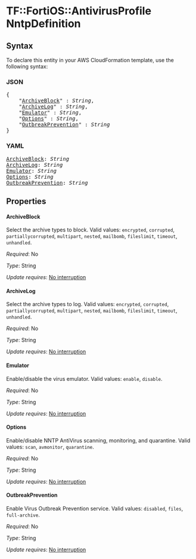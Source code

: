 # TF::FortiOS::AntivirusProfile NntpDefinition

## Syntax

To declare this entity in your AWS CloudFormation template, use the following syntax:

### JSON

<pre>
{
    "<a href="#archiveblock" title="ArchiveBlock">ArchiveBlock</a>" : <i>String</i>,
    "<a href="#archivelog" title="ArchiveLog">ArchiveLog</a>" : <i>String</i>,
    "<a href="#emulator" title="Emulator">Emulator</a>" : <i>String</i>,
    "<a href="#options" title="Options">Options</a>" : <i>String</i>,
    "<a href="#outbreakprevention" title="OutbreakPrevention">OutbreakPrevention</a>" : <i>String</i>
}
</pre>

### YAML

<pre>
<a href="#archiveblock" title="ArchiveBlock">ArchiveBlock</a>: <i>String</i>
<a href="#archivelog" title="ArchiveLog">ArchiveLog</a>: <i>String</i>
<a href="#emulator" title="Emulator">Emulator</a>: <i>String</i>
<a href="#options" title="Options">Options</a>: <i>String</i>
<a href="#outbreakprevention" title="OutbreakPrevention">OutbreakPrevention</a>: <i>String</i>
</pre>

## Properties

#### ArchiveBlock

Select the archive types to block. Valid values: `encrypted`, `corrupted`, `partiallycorrupted`, `multipart`, `nested`, `mailbomb`, `fileslimit`, `timeout`, `unhandled`.

_Required_: No

_Type_: String

_Update requires_: [No interruption](https://docs.aws.amazon.com/AWSCloudFormation/latest/UserGuide/using-cfn-updating-stacks-update-behaviors.html#update-no-interrupt)

#### ArchiveLog

Select the archive types to log. Valid values: `encrypted`, `corrupted`, `partiallycorrupted`, `multipart`, `nested`, `mailbomb`, `fileslimit`, `timeout`, `unhandled`.

_Required_: No

_Type_: String

_Update requires_: [No interruption](https://docs.aws.amazon.com/AWSCloudFormation/latest/UserGuide/using-cfn-updating-stacks-update-behaviors.html#update-no-interrupt)

#### Emulator

Enable/disable the virus emulator. Valid values: `enable`, `disable`.

_Required_: No

_Type_: String

_Update requires_: [No interruption](https://docs.aws.amazon.com/AWSCloudFormation/latest/UserGuide/using-cfn-updating-stacks-update-behaviors.html#update-no-interrupt)

#### Options

Enable/disable NNTP AntiVirus scanning, monitoring, and quarantine. Valid values: `scan`, `avmonitor`, `quarantine`.

_Required_: No

_Type_: String

_Update requires_: [No interruption](https://docs.aws.amazon.com/AWSCloudFormation/latest/UserGuide/using-cfn-updating-stacks-update-behaviors.html#update-no-interrupt)

#### OutbreakPrevention

Enable Virus Outbreak Prevention service. Valid values: `disabled`, `files`, `full-archive`.

_Required_: No

_Type_: String

_Update requires_: [No interruption](https://docs.aws.amazon.com/AWSCloudFormation/latest/UserGuide/using-cfn-updating-stacks-update-behaviors.html#update-no-interrupt)

